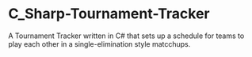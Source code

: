 # C_Sharp-Tournament-Tracker
A Tournament Tracker written in C# that sets up a schedule for teams to play each other in a single-elimination style matcchups.
